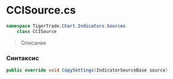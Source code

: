 
# CCISource.cs
```csharp
namespace TigerTrade.Chart.Indicators.Sources  
    class CCISource
```

> Описание

### Синтаксис
```csharp
public override void CopySettings(IndicatorSourceBase source)
```
